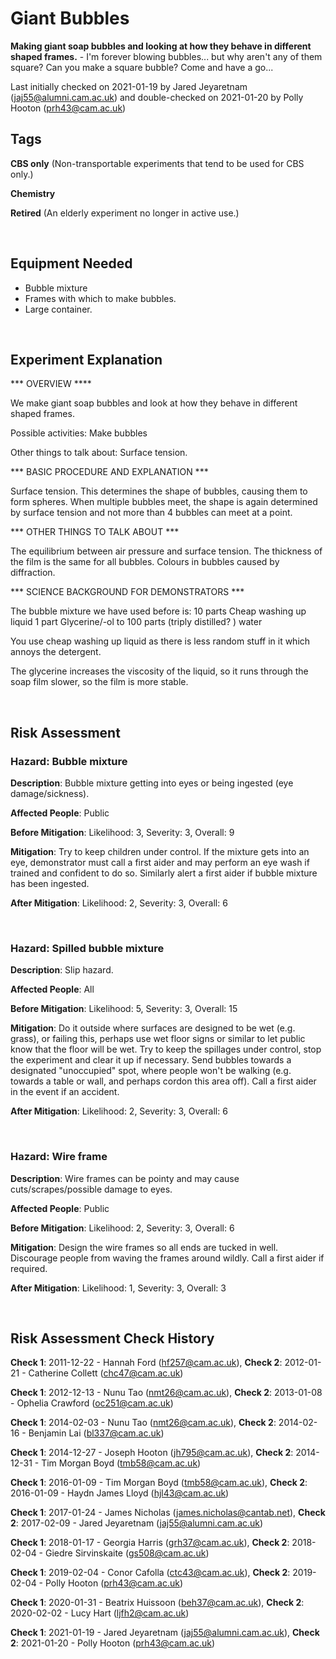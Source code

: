 # Giant Bubbles

**Making giant soap bubbles and looking at how they behave in different shaped frames.** - I'm forever blowing bubbles... but why aren't any of them square? Can you make a square bubble? Come and have a go...

Last initially checked on 2021-01-19 by Jared Jeyaretnam (jaj55@alumni.cam.ac.uk) and double-checked on 2021-01-20 by Polly Hooton (prh43@cam.ac.uk)

## Tags
<!--- Start Tags (DO NOT REMOVE THIS COMMENT) --->

**CBS only** (Non-transportable experiments that tend to be used for CBS only.)

**Chemistry**

**Retired** (An elderly experiment no longer in active use.)
<!--- End Tags (DO NOT REMOVE THIS COMMENT) --->

<br/>

## Equipment Needed 
- Bubble mixture
- Frames with which to make bubbles.
- Large container.

<br/>

## Experiment Explanation 

*** OVERVIEW ****

We make giant soap bubbles and look at how they behave in different shaped frames.

Possible activities:
Make bubbles

Other things to talk about:
Surface tension.

*** BASIC PROCEDURE AND EXPLANATION ***

Surface tension. This determines the shape of bubbles, causing them to form spheres. When multiple bubbles meet, the shape is again determined by surface tension and not more than 4 bubbles can meet at a point.

*** OTHER THINGS TO TALK ABOUT ***

The equilibrium between air pressure and surface tension.
The thickness of the film is the same for all bubbles.
Colours in bubbles caused by diffraction.

*** SCIENCE BACKGROUND FOR DEMONSTRATORS ***

The bubble mixture we have used before is:
10 parts Cheap washing up liquid
1 part Glycerine/-ol to
100 parts (triply distilled? ) water

You use cheap washing up liquid as there is less random stuff in it which annoys the detergent.

The glycerine increases the viscosity of the liquid, so it runs through the soap film slower, so the film is more stable.

<br/>

## Risk Assessment

### **Hazard**: Bubble mixture

**Description**: Bubble mixture getting into eyes or being ingested (eye damage/sickness).

**Affected People**: Public

**Before Mitigation**: Likelihood: 3, Severity: 3, Overall: 9

**Mitigation**: Try to keep children under control. If the mixture gets into an eye, demonstrator must call a first aider and may perform an eye wash if trained and confident to do so.  Similarly alert a first aider if bubble mixture has been ingested.

**After Mitigation**: Likelihood: 2, Severity: 3, Overall: 6

<br/>

### **Hazard**: Spilled bubble mixture

**Description**: Slip hazard.

**Affected People**: All

**Before Mitigation**: Likelihood: 5, Severity: 3, Overall: 15

**Mitigation**: Do it outside where surfaces are designed to be wet (e.g. grass), or failing this, perhaps use wet floor signs or similar to let public know that the floor will be wet.
Try to keep the spillages under control, stop the experiment and clear it up if necessary.
Send bubbles towards a designated "unoccupied" spot, where people won't be walking (e.g. towards a table or wall, and perhaps cordon this area off).
Call a first aider in the event if an accident.

**After Mitigation**: Likelihood: 2, Severity: 3, Overall: 6

<br/>

### **Hazard**: Wire frame

**Description**: Wire frames can be pointy and may cause cuts/scrapes/possible damage to eyes.

**Affected People**: Public

**Before Mitigation**: Likelihood: 2, Severity: 3, Overall: 6

**Mitigation**: Design the wire frames so all ends are tucked in well. Discourage people from waving the frames around wildly. Call a first aider if required.

**After Mitigation**: Likelihood: 1, Severity: 3, Overall: 3

<br/>

## Risk Assessment Check History 

**Check 1**: 2011-12-22 - Hannah Ford (hf257@cam.ac.uk), **Check 2**: 2012-01-21 - Catherine Collett (chc47@cam.ac.uk)

**Check 1**: 2012-12-13 - Nunu Tao (nmt26@cam.ac.uk), **Check 2**: 2013-01-08 - Ophelia Crawford (oc251@cam.ac.uk)

**Check 1**: 2014-02-03 - Nunu Tao (nmt26@cam.ac.uk), **Check 2**: 2014-02-16 - Benjamin Lai (bl337@cam.ac.uk)

**Check 1**: 2014-12-27 - Joseph Hooton (jh795@cam.ac.uk), **Check 2**: 2014-12-31 - Tim Morgan Boyd (tmb58@cam.ac.uk)

**Check 1**: 2016-01-09 - Tim Morgan Boyd (tmb58@cam.ac.uk), **Check 2**: 2016-01-09 - Haydn James Lloyd (hjl43@cam.ac.uk)

**Check 1**: 2017-01-24 - James Nicholas (james.nicholas@cantab.net), **Check 2**: 2017-02-09 - Jared Jeyaretnam (jaj55@alumni.cam.ac.uk)

**Check 1**: 2018-01-17 - Georgia Harris (grh37@cam.ac.uk), **Check 2**: 2018-02-04 - Giedre Sirvinskaite (gs508@cam.ac.uk)

**Check 1**: 2019-02-04 - Conor Cafolla (ctc43@cam.ac.uk), **Check 2**: 2019-02-04 - Polly Hooton (prh43@cam.ac.uk)

**Check 1**: 2020-01-31 - Beatrix Huissoon (beh37@cam.ac.uk), **Check 2**: 2020-02-02 - Lucy Hart (ljfh2@cam.ac.uk)

**Check 1**: 2021-01-19 - Jared Jeyaretnam (jaj55@alumni.cam.ac.uk), **Check 2**: 2021-01-20 - Polly Hooton (prh43@cam.ac.uk)